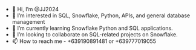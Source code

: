 - 👋 Hi, I’m @JJ2024
- 👀 I’m interested in SQL, Snowflake, Python, APIs, and general database management
- 🌱 I’m currently learning Snowflake Python and SQL applications.
- 💞️ I’m looking to collaborate on SQL-related projects on Snowflake.
- 📫 How to reach me - +639190891481 or +639777019055

<!---
JJ2024/JJ2024 is a ✨ special ✨ repository because its `README.md` (this file) appears on your GitHub profile.
You can click the Preview link to take a look at your changes.
--->
